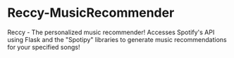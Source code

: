 # Reccy-MusicRecommender
Reccy - The personalized music recommender! Accesses Spotify's API using Flask and the "Spotipy" libraries to generate music recommendations for your specified songs!
